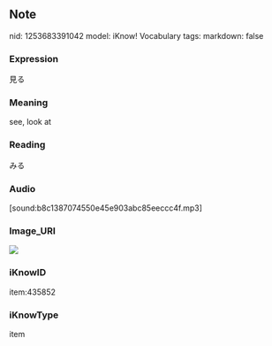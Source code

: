 ## Note
nid: 1253683391042
model: iKnow! Vocabulary
tags: 
markdown: false

### Expression
見る

### Meaning
see, look at

### Reading
みる

### Audio
[sound:b8c1387074550e45e903abc85eeccc4f.mp3]

### Image_URI
<img src="3cd89e12c220c61640273a27d8d567f4.jpg">

### iKnowID
item:435852

### iKnowType
item
